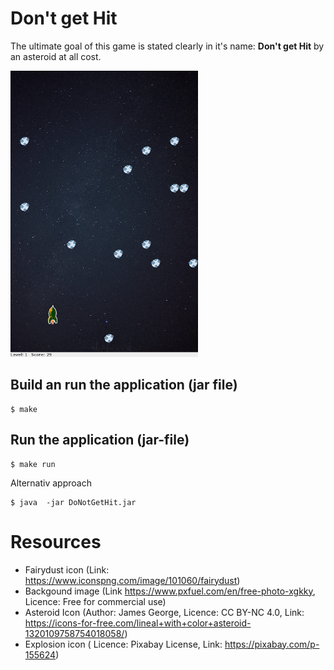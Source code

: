 # Don't get Hit

The ultimate goal of this game is stated clearly in it's name: **Don't
get Hit** by an asteroid at all cost.

![Schreenshot](screenshot.png)


## Build an run the application (jar file)
```shell
$ make 
```

## Run the application (jar-file)
```shell
$ make run
```

Alternativ approach
```shell
$ java  -jar DoNotGetHit.jar
```


# Resources 
- Fairydust icon (Link: https://www.iconspng.com/image/101060/fairydust)
- Backgound image (Link https://www.pxfuel.com/en/free-photo-xgkky, Licence: Free for commercial use)
- Asteroid Icon (Author: James George, Licence: CC BY-NC 4.0, Link:
https://icons-for-free.com/lineal+with+color+asteroid-1320109758754018058/)
- Explosion icon ( Licence: Pixabay License, Link: https://pixabay.com/p-155624)
